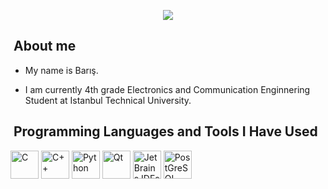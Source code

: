 <p align="center">
  <img src="https://capsule-render.vercel.app/api?text=Welcome%20to%20my%20profile&animation=fadeIn&type=waving&color=gradient&height=100"/>
</p>

<h2> &nbsp;About me</h2>

- My name is Barış.

- I am currently 4th grade Electronics and Communication Enginnering Student at Istanbul Technical University.

<h2> &nbsp;Programming Languages and Tools I Have Used</h2>
<p align="left">
<img src="https://cdn.jsdelivr.net/gh/devicons/devicon/icons/c/c-original.svg" alt="C" width="45" height="45"/>
<img src="https://cdn.jsdelivr.net/gh/devicons/devicon/icons/cplusplus/cplusplus-original.svg" alt="C++" width="45" height="45"/>
<img src="https://cdn.jsdelivr.net/gh/devicons/devicon/icons/python/python-original.svg" alt="Python" width="45" height="45"/>
<img src="https://cdn.jsdelivr.net/gh/devicons/devicon/icons/qt/qt-original.svg" alt="Qt" width="45" height="45"/>
<img src="https://cdn.jsdelivr.net/gh/devicons/devicon/icons/jetbrains/jetbrains-original.svg" alt="JetBrains IDEs" width="45" height="45"/>
<img src="https://cdn.jsdelivr.net/gh/devicons/devicon/icons/postgresql/postgresql-original.svg" alt="PostGreSQL" width="45" height="45"/>
         
</p>
